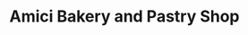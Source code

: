 ---
title: "Amici Bakery and Pastry Shop"
url: /monroe-township/amici-bakery-and-pastry-shop/
shop: Bäckerei
---